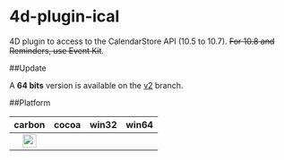 4d-plugin-ical
==============

4D plugin to access to the CalendarStore API (10.5 to 10.7). ~~For 10.8 and Reminders, use Event Kit~~.

##Update

A **64 bits** version is available on the [v2](https://github.com/miyako/4d-plugin-ical/tree/v2) branch.

##Platform

| carbon | cocoa | win32 | win64 |
|:------:|:-----:|:---------:|:---------:|
|<img src="https://cloud.githubusercontent.com/assets/1725068/22371562/1b091f0a-e4db-11e6-8458-8653954a7cce.png" width="24" height="24" />||||
